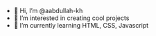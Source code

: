 - 👋 Hi, I’m @aabdullah-kh
- 👀 I’m interested in creating cool projects
- 🌱 I’m currently learning HTML, CSS, Javascript

<!---
aabdullah-kh/aabdullah-kh is a ✨ special ✨ repository because its `README.md` (this file) appears on your GitHub profile.
You can click the Preview link to take a look at your changes.
--->
